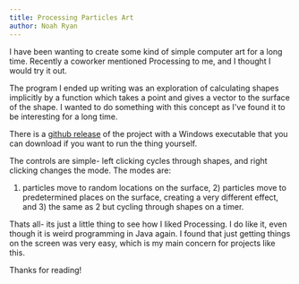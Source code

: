 ```yaml
---
title: Processing Particles Art
author: Noah Ryan
---
```

I have been wanting to create some kind of simple computer art for a long time. Recently
a coworker mentioned Processing to me, and I thought I would try it out. 

The program I ended up writing was an exploration of calculating shapes implicitly by a function which
takes a point and gives a vector to the surface of the shape. I wanted to do something with this
concept as I've found it to be interesting for a long time.


There is a [github release](https://github.com/nsmryan/ProcessingParticles/releases/tag/1.0) of the project
with a Windows executable that you can download if you want to run the thing yourself.


The controls are simple- left clicking cycles through shapes, and right clicking changes the mode. The modes are:
1) particles move to random locations on the surface, 2) particles move to predetermined places on the surface, creating
a very different effect, and 3) the same as 2 but cycling through shapes on a timer.



Thats all- its just a little thing to see how I liked Processing. I do like it, even though it is weird programming
in Java again. I found that just getting things on the screen was very easy, which is my main concern for projects
like this.


Thanks for reading!
